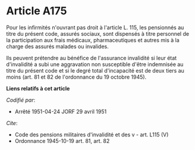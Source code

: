 # Article A175

Pour les infirmités n'ouvrant pas droit à l'article L. 115, les pensionnés au titre du présent code, assurés sociaux, sont
dispensés à titre personnel de la participation aux frais médicaux, pharmaceutiques et autres mis à la charge des assurés
malades ou invalides.

Ils peuvent prétendre au bénéfice de l'assurance invalidité si leur état d'invalidité a subi une aggravation non susceptible
d'être indemnisée au titre du présent code et si le degré total d'incapacité est de deux tiers au moins (art. 81 et 82 de
l'ordonnance du 19 octobre 1945).

**Liens relatifs à cet article**

_Codifié par_:

  - Arrêté 1951-04-24 JORF 29 avril 1951

_Cite_:

  - Code des pensions militaires d'invalidité et des v - art. L115 (V)
  - Ordonnance 1945-10-19 art. 81, art. 82
